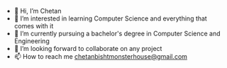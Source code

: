 - 👋 Hi, I’m Chetan
- 👀 I’m interested in learning Computer Science and everything that comes with it
- 🌱 I’m currently pursuing a bachelor's degree in Computer Science and Engineering
- 💞️ I’m looking forward to collaborate on any project 
- 📫 How to reach me chetanbishtmonsterhouse@gmail.com
  

<!---
ConfusedKlutz/ConfusedKlutz is a ✨ special ✨ repository because its `README.md` (this file) appears on your GitHub profile.
You can click the Preview link to take a look at your changes.
--->
